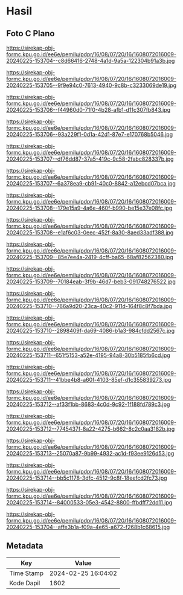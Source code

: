 # Hasil

## Foto C Plano

https://sirekap-obj-formc.kpu.go.id/ee6e/pemilu/pdpr/16/08/07/20/16/1608072016009-20240225-153704--c8d66416-2748-4a1d-9a5a-122304b91a3b.jpg

https://sirekap-obj-formc.kpu.go.id/ee6e/pemilu/pdpr/16/08/07/20/16/1608072016009-20240225-153705--9f9e94c0-7613-4940-9c8b-c3233069de19.jpg

https://sirekap-obj-formc.kpu.go.id/ee6e/pemilu/pdpr/16/08/07/20/16/1608072016009-20240225-153706--f44960d0-71f0-4b28-afb1-d11c307fb843.jpg

https://sirekap-obj-formc.kpu.go.id/ee6e/pemilu/pdpr/16/08/07/20/16/1608072016009-20240225-153706--93a229f1-0d1a-42d1-87e7-e170768b5046.jpg

https://sirekap-obj-formc.kpu.go.id/ee6e/pemilu/pdpr/16/08/07/20/16/1608072016009-20240225-153707--df76dd87-37a5-419c-9c58-2fabc828337b.jpg

https://sirekap-obj-formc.kpu.go.id/ee6e/pemilu/pdpr/16/08/07/20/16/1608072016009-20240225-153707--6a378ea9-cb91-40c0-8842-a12ebcd07bca.jpg

https://sirekap-obj-formc.kpu.go.id/ee6e/pemilu/pdpr/16/08/07/20/16/1608072016009-20240225-153708--179e15a9-4a6e-460f-b990-be15e37e08fc.jpg

https://sirekap-obj-formc.kpu.go.id/ee6e/pemilu/pdpr/16/08/07/20/16/1608072016009-20240225-153708--e1af6c03-0eec-452f-8a30-8aed33adf388.jpg

https://sirekap-obj-formc.kpu.go.id/ee6e/pemilu/pdpr/16/08/07/20/16/1608072016009-20240225-153709--85e7ee4a-2419-4cff-ba65-68af82562380.jpg

https://sirekap-obj-formc.kpu.go.id/ee6e/pemilu/pdpr/16/08/07/20/16/1608072016009-20240225-153709--70184eab-3f9b-46d7-beb3-091748276522.jpg

https://sirekap-obj-formc.kpu.go.id/ee6e/pemilu/pdpr/16/08/07/20/16/1608072016009-20240225-153710--766a9d20-23ca-40c2-911d-164f8c8f7bda.jpg

https://sirekap-obj-formc.kpu.go.id/ee6e/pemilu/pdpr/16/08/07/20/16/1608072016009-20240225-153710--2898409f-da69-4086-b1a3-984cfdd2567c.jpg

https://sirekap-obj-formc.kpu.go.id/ee6e/pemilu/pdpr/16/08/07/20/16/1608072016009-20240225-153711--651f5153-a52e-4195-94a8-30b5185fb6cd.jpg

https://sirekap-obj-formc.kpu.go.id/ee6e/pemilu/pdpr/16/08/07/20/16/1608072016009-20240225-153711--41bbe4b8-a60f-4103-85ef-d1c355839273.jpg

https://sirekap-obj-formc.kpu.go.id/ee6e/pemilu/pdpr/16/08/07/20/16/1608072016009-20240225-153712--af33f1bb-8683-4c0d-9c92-1f188fd789c3.jpg

https://sirekap-obj-formc.kpu.go.id/ee6e/pemilu/pdpr/16/08/07/20/16/1608072016009-20240225-153712--7745437f-8a22-4275-b662-8c2c0aa3182b.jpg

https://sirekap-obj-formc.kpu.go.id/ee6e/pemilu/pdpr/16/08/07/20/16/1608072016009-20240225-153713--25070a87-9b99-4932-ac1d-f93ee9126d53.jpg

https://sirekap-obj-formc.kpu.go.id/ee6e/pemilu/pdpr/16/08/07/20/16/1608072016009-20240225-153714--bb5c1178-3dfc-4512-9c8f-18eefcd2fc73.jpg

https://sirekap-obj-formc.kpu.go.id/ee6e/pemilu/pdpr/16/08/07/20/16/1608072016009-20240225-153714--84000533-05e3-4542-8800-ffbdff72dd11.jpg

https://sirekap-obj-formc.kpu.go.id/ee6e/pemilu/pdpr/16/08/07/20/16/1608072016009-20240225-153704--affe3b1a-f09a-4e65-a672-f268b1c68615.jpg


## Metadata

| Key        | Value               |
| ---------- | ------------------- |
| Time Stamp | 2024-02-25 16:04:02 |
| Kode Dapil | 1602                |




